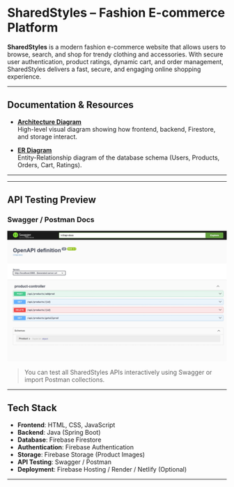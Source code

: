 
#  SharedStyles – Fashion E-commerce Platform

**SharedStyles** is a modern fashion e-commerce website that allows users to browse, search, and shop for trendy clothing and accessories. With secure user authentication, product ratings, dynamic cart, and order management, SharedStyles delivers a fast, secure, and engaging online shopping experience.

---

##  Documentation & Resources

-  **[Architecture Diagram](https://docs.google.com/document/d/10YTD6r3Uh09GjnBpz0UKGwIHQdU0Z_HxVFTq8sT5m3s/edit?tab=t.0)**  
  High-level visual diagram showing how frontend, backend, Firestore, and storage interact.

-  **[ER Diagram](https://docs.google.com/document/d/1thhclI4snW1OQ1vErOo1vDPG0nAJfqkzeBAsKEiy9Nk/edit?tab=t.0)**  
  Entity-Relationship diagram of the database schema (Users, Products, Orders, Cart, Ratings).

---
---

##  API Testing Preview

###  Swagger / Postman Docs  
 ![Swagger Screenshort](/image/localhost.jpeg)
> You can test all SharedStyles APIs interactively using Swagger or import Postman collections.

---

##  Tech Stack

- **Frontend**: HTML, CSS, JavaScript  
- **Backend**: Java (Spring Boot)  
- **Database**: Firebase Firestore  
- **Authentication**: Firebase Authentication  
- **Storage**: Firebase Storage (Product Images)  
- **API Testing**: Swagger / Postman  
- **Deployment**: Firebase Hosting / Render / Netlify (Optional)

---

